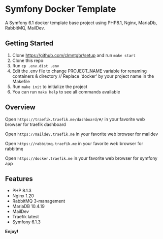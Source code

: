 # Symfony Docker Template

A Symfony 6.1 docker template base project using PHP8.1, Nginx, MariaDb, RabbitMQ, MailDev.

## Getting Started

1. Clone https://github.com/clmntgbr/setup and run `make start`
2. Clone this repo
3. Run `cp .env.dist .env`
4. Edit the .env file to change PROJECT_NAME variable for renaming containers & directory // Replace 'docker' by your project name in the Makefile
5. Run `make init` to initialize the project
6. You can run `make help` to see all commands available

## Overview

Open `https://traefik.traefik.me/dashboard/#/` in your favorite web browser for traefik dashboard

Open `https://maildev.traefik.me` in your favorite web browser for maildev

Open `https://rabbitmq.traefik.me` in your favorite web browser for rabbitmq

Open `https://docker.traefik.me` in your favorite web browser for symfony app

## Features

* PHP 8.1.3
* Nginx 1.20
* RabbitMQ 3-management
* MariaDB 10.4.19
* MailDev
* Traefik latest
* Symfony 6.1.3

**Enjoy!**

